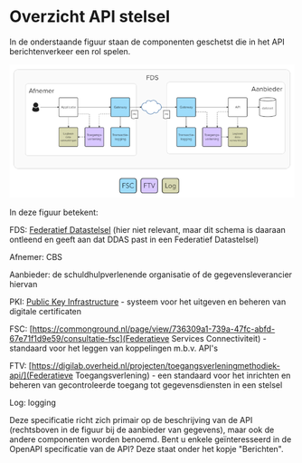 # Overzicht API stelsel

In de onderstaande figuur staan de componenten geschetst die in het API berichtenverkeer een rol spelen.

![overzicht API componenten](./docs/API-componenten.png)

In deze figuur betekent:

FDS: [Federatief Datastelsel](https://realisatieibds.nl/page/view/564cc96c-115e-4e81-b5e6-01c99b1814ec/de-ontwikkeling-van-het-federatief-datastelsel) (hier niet relevant, maar dit schema is daaraan ontleend en geeft aan dat DDAS past in een Federatief Datastelsel)

Afnemer: CBS

Aanbieder: de schuldhulpverlenende organisatie of de gegevensleverancier hiervan

PKI: [Public Key Infrastructure](https://nl.wikipedia.org/wiki/Public_key_infrastructure) - systeem voor het uitgeven en beheren van digitale certificaten

FSC: [https://commonground.nl/page/view/736309a1-739a-47fc-abfd-67e71f1d9e59/consultatie-fsc](Federatieve Services Connectiviteit) - standaard voor het leggen van koppelingen m.b.v. API's

FTV: [https://digilab.overheid.nl/projecten/toegangsverleningmethodiek-api/](Federatieve Toegangsverlening) - een standaard voor het inrichten en beheren van gecontroleerde toegang tot gegevensdiensten in een stelsel

Log: logging


Deze specificatie richt zich primair op de beschrijving van de API (rechtsboven in de figuur bij de aanbieder van gegevens), maar ook de andere componenten worden benoemd.
Bent u enkele geïnteresseerd in de OpenAPI specificatie van de API? Deze staat onder het kopje "Berichten".
